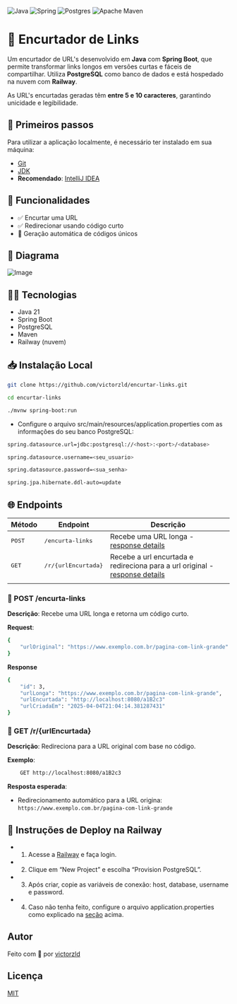 ![Java](https://img.shields.io/badge/java-%23ED8B00.svg?style=for-the-badge&logo=openjdk&logoColor=white)
![Spring](https://img.shields.io/badge/spring-%236DB33F.svg?style=for-the-badge&logo=spring&logoColor=white)
![Postgres](https://img.shields.io/badge/postgres-%23316192.svg?style=for-the-badge&logo=postgresql&logoColor=white)
![Apache Maven](https://img.shields.io/badge/Apache%20Maven-C71A36?style=for-the-badge&logo=Apache%20Maven&logoColor=white)

# 🔗 Encurtador de Links

Um encurtador de URL's desenvolvido em **Java** com **Spring Boot**, que permite transformar links longos em versões curtas e fáceis de compartilhar. Utiliza **PostgreSQL** como banco de dados e está hospedado na nuvem com **Railway**.

As URL's encurtadas geradas têm **entre 5 e 10 caracteres**, garantindo unicidade e legibilidade.

## 🚀 Primeiros passos

Para utilizar a aplicação localmente, é necessário ter instalado em sua máquina:

- <a href="https://git-scm.com">Git</a>
- <a href="https://www.oracle.com/br/java/technologies/downloads/">JDK</a>
- **Recomendado**: <a href="https://www.jetbrains.com/pt-br/idea/">IntelliJ IDEA</a>

## 📌 Funcionalidades

- ✅ Encurtar uma URL
- ✅ Redirecionar usando código curto
- 🧠 Geração automática de códigos únicos

## 🧱 Diagrama

![Image](https://github.com/user-attachments/assets/968866ef-2c8b-4a8d-982d-c9a102e78157)

## 🧑‍💻 Tecnologias

- Java 21
- Spring Boot
- PostgreSQL
- Maven
- Railway (nuvem)

## 📥 Instalação Local

```bash
git clone https://github.com/victorzld/encurtar-links.git

cd encurtar-links

./mvnw spring-boot:run
```

- <p id="local-installation"> Configure o arquivo src/main/resources/application.properties com as informações do seu banco PostgreSQL:</p>

```bash
spring.datasource.url=jdbc:postgresql://<host>:<port>/<database>

spring.datasource.username=<seu_usuario>

spring.datasource.password=<sua_senha>

spring.jpa.hibernate.ddl-auto=update
```

## 🌐 Endpoints

| Método           | Endpoint                      | Descrição                                                                              |
| ---------------- | ----------------------------- | -------------------------------------------------------------------------------------- |
| <kbd>POST </kbd> | <kbd> /encurta-links</kbd>    | Recebe uma URL longa - [response details](#post-encurta)                               |
| <kbd>GET </kbd>  | <kbd> /r/{urlEncurtada}</kbd> | Recebe a url encurtada e redireciona para a url original - [response details](#get-encurta) |
|                  |

<h3 id="post-encurta">🔹 POST  /encurta-links</h3>

**Descrição**: Recebe uma URL longa e retorna um código curto.

**Request**:

```bash
{
    "urlOriginal": "https://www.exemplo.com.br/pagina-com-link-grande"
}
```

**Response**

```bash
{
    "id": 3,
    "urlLonga": "https://www.exemplo.com.br/pagina-com-link-grande",
    "urlEncurtada": "http://localhost:8080/a1B2c3"
    "urlCriadaEm": "2025-04-04T21:04:14.381287431"
}
```

<h3 id="get-encurta">🔹 GET  /r/{urlEncurtada}</h3>

**Descrição**: Redireciona para a URL original com base no código.

**Exemplo**:

```bash
    GET http://localhost:8080/a1B2c3
```

**Resposta esperada**:

- Redirecionamento automático para a URL origina: `https://www.exemplo.com.br/pagina-com-link-grande`

## 🛫 Instruções de Deploy na Railway

- 1. Acesse a <a href="https://railway.app" >Railway</a> e faça login.
- 2. Clique em “New Project” e escolha “Provision PostgreSQL”.
- 3. Após criar, copie as variáveis de conexão: host, database, username e password.
- 4. Caso não tenha feito, configure o arquivo application.properties como explicado na [seção](#local-installation) acima.

## Autor

Feito com 💚 por <a href="https://github.com/victorzld" >victorzld</a>

## Licença

<a href="/LICENSE" >MIT</a>
